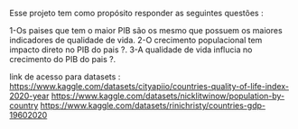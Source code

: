 Esse projeto tem como propósito responder as seguintes questões :

1-Os paises que tem o maior PIB são os mesmo que possuem os maiores indicadores de qualidade de vida.
2-O crecimento populacional tem impacto direto no PIB do pais ?.
3-A qualidade de vida influcia no crecimento do PIB do pais ?.

link de acesso para datasets : 
https://www.kaggle.com/datasets/cityapiio/countries-quality-of-life-index-2020-year
https://www.kaggle.com/datasets/nicklitwinow/population-by-country
https://www.kaggle.com/datasets/rinichristy/countries-gdp-19602020
